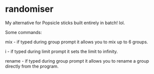 # randomiser
My alternative for Popsicle sticks built entirely in batch! lol.

Some commands:

mix - if typed during group prompt it allows you to mix up to 6 groups.

i - if typed during limit prompt it sets the limit to infinity.

rename - if typed during group prompt it allows you to rename a group directly from the program. 
